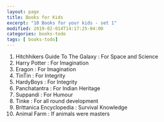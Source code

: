 ```yaml
---
layout: page
title: Books for Kids
excerpt: "10 Books for your kids - set 1"
modified: 2019-02-014T14:17:25-04:00
categories: books-todo
tags: [ books-todo]
---
```


1. Hitchhikers Guide To The Galaxy : For Space and Science
2. Harry Potter : For Imagination
3. Eragon : For Imagination
4. TinTin : For Integrity
5. HardyBoys : For Integrity
6. Panchatantra : For Indian Heritage
7. Suppandi : For Humour
8. Tinke : For all round development
9. Brittanica Encyclopedia : Survival Knowledge
10. Animal Farm : If animals were masters
